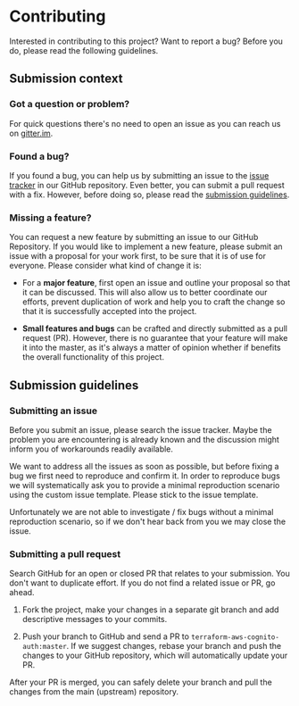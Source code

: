 # Contributing

Interested in contributing to this project? Want to report a bug? Before you do,
please read the following guidelines.

## Submission context

### Got a question or problem?

For quick questions there's no need to open an issue as you can reach us on
[gitter.im][1].

  [1]: https://gitter.im/squidfunk/terraform-aws-cognito-auth

### Found a bug?

If you found a bug, you can help us by submitting an issue to the
[issue tracker][2] in our GitHub repository. Even better, you can submit
a pull request with a fix. However, before doing so, please read the
[submission guidelines][3].

  [2]: https://github.com/squidfunk/terraform-aws-cognito-auth/issues
  [3]: #submission-guidelines

### Missing a feature?

You can request a new feature by submitting an issue to our GitHub Repository.
If you would like to implement a new feature, please submit an issue with a
proposal for your work first, to be sure that it is of use for everyone.
Please consider what kind of change it is:

* For a **major feature**, first open an issue and outline your proposal so
  that it can be discussed. This will also allow us to better coordinate our
  efforts, prevent duplication of work and help you to craft the change so
  that it is successfully accepted into the project.

* **Small features and bugs** can be crafted and directly submitted as a pull
  request (PR). However, there is no guarantee that your feature will make it
  into the master, as it's always a matter of opinion whether if benefits the
  overall functionality of this project.

## Submission guidelines

### Submitting an issue

Before you submit an issue, please search the issue tracker. Maybe the problem
you are encountering is already known and the discussion might inform you of
workarounds readily available.

We want to address all the issues as soon as possible, but before fixing a bug
we first need to reproduce and confirm it. In order to reproduce bugs we will
systematically ask you to provide a minimal reproduction scenario using the
custom issue template. Please stick to the issue template.

Unfortunately we are not able to investigate / fix bugs without a minimal
reproduction scenario, so if we don't hear back from you we may close the issue.

### Submitting a pull request

Search GitHub for an open or closed PR that relates to your submission. You
don't want to duplicate effort. If you do not find a related issue or PR,
go ahead.

1. Fork the project, make your changes in a separate git branch and add
   descriptive messages to your commits.

2. Push your branch to GitHub and send a PR to
  `terraform-aws-cognito-auth:master`. If we suggest changes, rebase your
   branch and push the changes to your GitHub repository, which will
   automatically update your PR.

After your PR is merged, you can safely delete your branch and pull the changes
from the main (upstream) repository.
